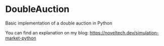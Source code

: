 # DoubleAuction
Basic implementation of a double auction in Python

You can find an explanation on my blog: https://noveltech.dev/simulation-market-python  
  
